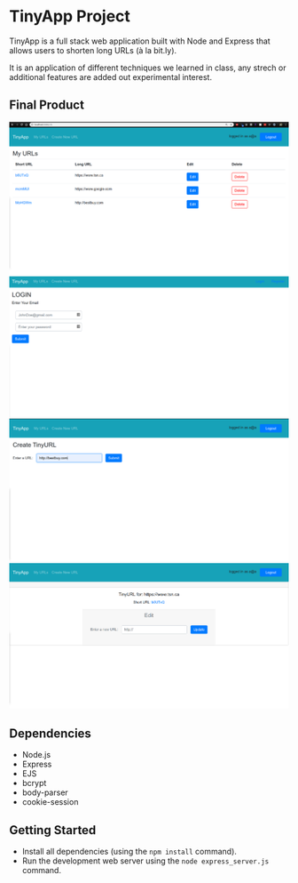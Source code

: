 # TinyApp Project

TinyApp is a full stack web application built with Node and Express that allows users to shorten long URLs (à la bit.ly). 


It is an application of different techniques we learned in class, any strech or additional features are added out experimental interest.

## Final Product

!["Screenshot of URLS Page"](docs/URLS-Page.png)
!["Screenhot of Login Page"](docs/url-login.png)
!["Screenshot of URL Create Page"](docs/url-create.png)
!["Screenshot of URL-Edit Page"](docs/url-show.png)


## Dependencies

- Node.js
- Express
- EJS
- bcrypt
- body-parser
- cookie-session

## Getting Started

- Install all dependencies (using the `npm install` command).
- Run the development web server using the `node express_server.js` command.